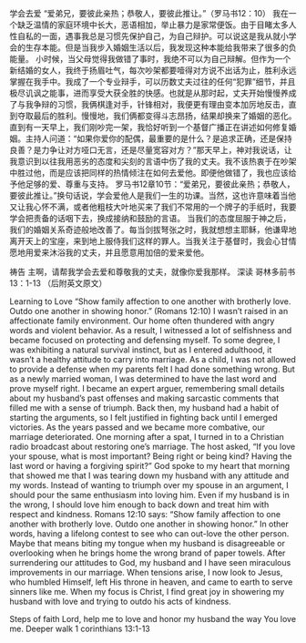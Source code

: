 学会去爱
“爱弟兄，要彼此亲热；恭敬人，要彼此推让。”（罗马书12：10）
我在一个缺乏温情的家庭环境中长大，恶语相加，举止暴力是家常便饭。由于目睹太多人性自私的一面，遇事我总是习惯先保护自己，为自己辩护。可以说这是我从就小学会的生存本能。但是当我步入婚姻生活以后，我发现这种本能给我带来了很多的负能量。
小时候，当父母觉得我做错了事时，我绝不可以为自己辩解。但作为一个新结婚的女人，我终于扬眉吐气，每次吵架都要噎得对方说不出话为止，胜利永远掌握在我手中。我成了一个专业辩手，可以历数丈夫过往的任何“犯罪”细节，并且极尽讥讽之能事，进而享受大获全胜的快感。也就是从那时起，丈夫开始慢慢养成了与我争辩的习惯，我俩棋逢对手，针锋相对，我便更有理由变本加厉地反击，直到夺取最后的胜利。慢慢地，我们俩都变得斗志昂扬，结果却换来了婚姻的恶化。
直到有一天早上，我们刚吵完一架，我恰好听到一个基督广播正在讲述如何修复婚姻。主持人问道：“如果你爱你的配偶，最重要的是什么？是追求正确，还是保持良善？是力争让对方哑口无言，还是尽量宽容对方？”那天早上，神对我说话，让我意识到以往我用恶劣的态度和尖刻的言语中伤了我的丈夫。我不该热衷于在吵架中胜过他，而是应该把同样的热情倾注在如何去爱他。即便他做错了，我也应该给予他足够的爱、尊重与支持。
罗马书12章10节：“爱弟兄，要彼此亲热；恭敬人，要彼此推让。”换句话说，学会爱他人是我们一生的功课。当然，这也许意味着当他又让我心怀不满，或者他粗枝大叶地买来了我们不常用的一个牌子的手纸时，我要学会把责备的话咽下去，换成接纳和鼓励的言语。
当我们的态度屈服于神之后，我们的婚姻关系奇迹般地改善了。每当剑拔弩张之时，我就想想主耶稣，他谦卑地离开天上的宝座，来到地上服侍我们这样的罪人。当我关注于基督时，我会心甘情愿地用爱来沐浴我的丈夫，并且愿意用加倍的爱来爱他。

祷告
主啊，请帮我学会去爱和尊敬我的丈夫，就像你爱我那样。
深读
哥林多前书13：1-13
（后附英文原文）


Learning to Love
“Show family affection to one another with brotherly love. Outdo one another in showing honor.” (Romans 12:10)
I wasn’t raised in an affectionate family environment. Our home often thundered with angry words and violent behavior. As a result, I witnessed a lot of selfishness and became focused on protecting and defensing myself. To some degree, I was exhibiting a natural survival instinct, but as I entered adulthood, it wasn’t a healthy attitude to carry into marriage.
As a child, I was not allowed to provide a defense when my parents felt I had done something wrong. But as a newly married woman, I was determined to have the last word and prove myself right. I became an expert arguer, remembering small details about my husband’s past offenses and making sarcastic comments that filled me with a sense of triumph. Back then, my husband had a habit of starting the arguments, so I felt justified in fighting back until I emerged victories. As the years passed and we became more combative, our marriage deteriorated.
One morning after a spat, I turned in to a Christian radio broadcast about restoring one’s marriage. The host asked, “If you love your spouse, what is most important? Being right or being kind? Having the last word or having a forgiving spirit?” God spoke to my heart that morning that showed me that I was tearing down my husband with any attitude and my words. Instead of wanting to triumph over my spouse in an argument, I should pour the same enthusiasm into loving him. Even if my husband is in the wrong, I should love him enough to back down and treat him with respect and kindness.
Romans 12:10 says: “Show family affection to one another with brotherly love. Outdo one another in showing honor.” In other words, having a lifelong contest to see who can out-love the other person. Maybe that means biting my tongue when my husband is disagreeable or overlooking when he brings home the wrong brand of paper towels.
After surrendering our attitudes to God, my husband and I have seen miraculous improvements in our marriage. When tensions arise, I now look to Jesus, who humbled Himself, left His throne in heaven, and came to earth to serve sinners like me. When my focus is Christ, I find great joy in showering my husband with love and trying to outdo his acts of kindness.

Steps of faith
Lord, help me to love and honor my husband the way You love me.
Deeper walk
1 corinthians 13:1-13

